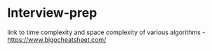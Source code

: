 # Interview-prep
  link to time complexity and space complexity of various algorithms - https://www.bigocheatsheet.com/
